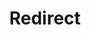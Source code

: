 ﻿---
layout: src/layouts/Redirect.astro
title: Redirect
redirect: https://yamldoc.liuyan.wang/docs/releases/issue-tracking/github
pubDate:  2023-01-01
navSearch: false
navSitemap: false
navMenu: false
---
